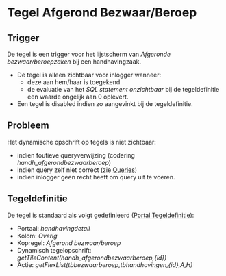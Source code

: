 # Tegel Afgerond Bezwaar/Beroep

## Trigger

De tegel is een trigger voor het lijstscherm van *Afgeronde bezwaar/beroepzaken* bij een handhavingzaak.

  * De tegel is alleen zichtbaar voor inlogger wanneer:
    * deze aan hem/haar is toegekend
    * de evaluatie van het *SQL statement onzichtbaar* bij de tegeldefinitie een waarde ongelijk aan 0 oplevert.
  * Een tegel is disabled indien zo aangevinkt bij de tegeldefinitie.

## Probleem

Het dynamische opschrift op tegels is niet zichtbaar:

  * indien foutieve queryverwijzing (codering *handh_afgerondbezwaarberoep*)
  * indien query zelf niet correct (zie [Queries](/instellen_inrichten/queries.md))
  * indien inlogger geen recht heeft om query uit te voeren.

## Tegeldefinitie

De tegel is standaard als volgt gedefinieerd ([Portal Tegeldefinitie](/instellen_inrichten/portaldefinitie/portal_tegel.md)):

  * Portaal: *handhavingdetail*
  * Kolom: *Overig*
  * Kopregel: *Afgerond bezwaar/beroep*
  * Dynamisch tegelopschrift: *getTileContent(handh_afgerondbezwaarberoep,{id})*
  * Actie: *getFlexList(tbbezwaarberoep,tbhandhavingen,{id},A,H)*

